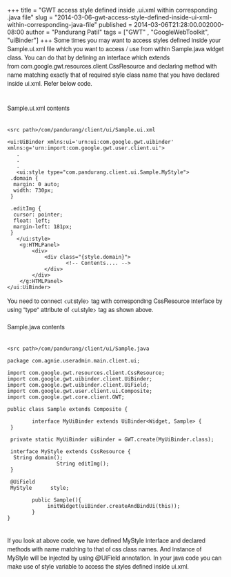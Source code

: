 +++
title = "GWT access style defined inside .ui.xml within corresponding .java file"
slug = "2014-03-06-gwt-access-style-defined-inside-ui-xml-within-corresponding-java-file"
published = 2014-03-06T21:28:00.002000-08:00
author = "Pandurang Patil"
tags = ["GWT" , "GoogleWebToolkit", "uiBinder"]
+++
<span
style="font-family: Helvetica Neue, Arial, Helvetica, sans-serif;">Some
times you may want to access styles defined inside your Sample.ui.xml
file which you want to access / use from within Sample.java widget
class. You can do that by defining an interface which extends
from com.google.gwt.resources.client.</span><span
style="font-family: 'Helvetica Neue', Arial, Helvetica, sans-serif;">CssResource
and declaring method with name matching exactly that of required style
class name that you have declared inside ui.xml. Refer below
code.</span>  
<span
style="font-family: 'Helvetica Neue', Arial, Helvetica, sans-serif;">  
</span>  
<span
style="font-family: Helvetica Neue, Arial, Helvetica, sans-serif;">Sample.ui.xml
contents</span>  
<span
style="font-family: Helvetica Neue, Arial, Helvetica, sans-serif;">  
</span>  

    <src path>/com/pandurang/client/ui/Sample.ui.xml

    <ui:UiBinder xmlns:ui='urn:ui:com.google.gwt.uibinder' xmlns:g='urn:import:com.google.gwt.user.client.ui'>
       .
       .
       .
       <ui:style type="com.pandurang.client.ui.Sample.MyStyle">
     .domain {
      margin: 0 auto;
      width: 730px;
     }
      
     .editImg {
      cursor: pointer;
      float: left;
      margin-left: 181px;
     }
       </ui:style>
        <g:HTMLPanel>
            <div>
                <div class="{style.domain}">
                       <!-- Contents.... -->
                </div>
            </div>
        </g:HTMLPanel>
    </ui:UiBinder>

<span
style="font-family: Helvetica Neue, Arial, Helvetica, sans-serif;">You
need to connect &lt;ui:style&gt; tag with corresponding CssResource
interface by using "type" attribute of &lt;ui.style&gt; tag as shown
above.</span>  
<span
style="font-family: Helvetica Neue, Arial, Helvetica, sans-serif;">  
</span> <span
style="font-family: Helvetica Neue, Arial, Helvetica, sans-serif;">Sample.java
contents</span>  
<span
style="font-family: Helvetica Neue, Arial, Helvetica, sans-serif;">  
</span>  

    <src path>/com/pandurang/client/ui/Sample.java

    package com.agnie.useradmin.main.client.ui;

    import com.google.gwt.resources.client.CssResource;
    import com.google.gwt.uibinder.client.UiBinder;
    import com.google.gwt.uibinder.client.UiField;
    import com.google.gwt.user.client.ui.Composite;
    import com.google.gwt.core.client.GWT;

    public class Sample extends Composite {

            interface MyUiBinder extends UiBinder<Widget, Sample> {
     }

     private static MyUiBinder uiBinder = GWT.create(MyUiBinder.class);

     interface MyStyle extends CssResource {
      String domain();
                    String editImg();
     }

     @UiField
     MyStyle      style;

            public Sample(){
                 initWidget(uiBinder.createAndBindUi(this));
            }
    }

<span
style="font-family: Helvetica Neue, Arial, Helvetica, sans-serif;">  
</span> <span
style="font-family: Helvetica Neue, Arial, Helvetica, sans-serif;">If
you look at above code, we have defined MyStyle interface and declared
methods with name matching to that of css class names. And instance of
MyStyle will be injected by using @UiField annotation. In your java code
you can make use of style variable to access the styles defined inside
ui.xml.</span>
